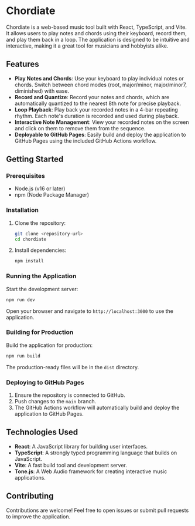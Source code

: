 # Chordiate

Chordiate is a web-based music tool built with React, TypeScript, and Vite. It allows users to play notes and chords using their keyboard, record them, and play them back in a loop. The application is designed to be intuitive and interactive, making it a great tool for musicians and hobbyists alike.

## Features

- **Play Notes and Chords**: Use your keyboard to play individual notes or chords. Switch between chord modes (root, major/minor, major/minor7, diminished) with ease.
- **Record and Quantize**: Record your notes and chords, which are automatically quantized to the nearest 8th note for precise playback.
- **Loop Playback**: Play back your recorded notes in a 4-bar repeating rhythm. Each note's duration is recorded and used during playback.
- **Interactive Note Management**: View your recorded notes on the screen and click on them to remove them from the sequence.
- **Deployable to GitHub Pages**: Easily build and deploy the application to GitHub Pages using the included GitHub Actions workflow.

## Getting Started

### Prerequisites

- Node.js (v16 or later)
- npm (Node Package Manager)

### Installation

1. Clone the repository:
   ```bash
   git clone <repository-url>
   cd chordiate
   ```
2. Install dependencies:
   ```bash
   npm install
   ```

### Running the Application

Start the development server:
```bash
npm run dev
```

Open your browser and navigate to `http://localhost:3000` to use the application.

### Building for Production

Build the application for production:
```bash
npm run build
```

The production-ready files will be in the `dist` directory.

### Deploying to GitHub Pages

1. Ensure the repository is connected to GitHub.
2. Push changes to the `main` branch.
3. The GitHub Actions workflow will automatically build and deploy the application to GitHub Pages.

## Technologies Used

- **React**: A JavaScript library for building user interfaces.
- **TypeScript**: A strongly typed programming language that builds on JavaScript.
- **Vite**: A fast build tool and development server.
- **Tone.js**: A Web Audio framework for creating interactive music applications.

## Contributing

Contributions are welcome! Feel free to open issues or submit pull requests to improve the application.
